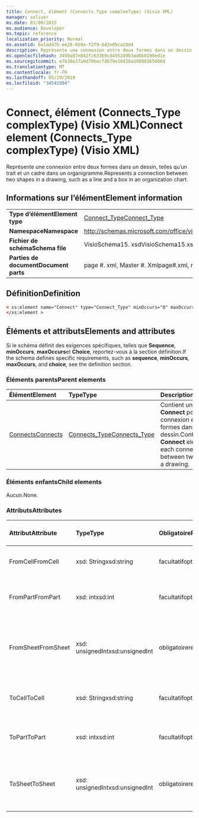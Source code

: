```yaml
---
title: Connect, élément (Connects_Type complexType) (Visio XML)
manager: soliver
ms.date: 03/09/2015
ms.audience: Developer
ms.topic: reference
localization_priority: Normal
ms.assetid: 6e1ad47b-ee28-6b9a-f2f9-642e09ca28d4
description: Représente une connexion entre deux formes dans un dessin, telles qu’un trait et un cadre dans un organigramme.
ms.openlocfilehash: 3450a07e042fc633b9cd4952d9b3ad6b8190ed1e
ms.sourcegitcommit: e7b38e37a9d79becfd679e10420a19890165606d
ms.translationtype: MT
ms.contentlocale: fr-FR
ms.lasthandoff: 05/29/2019
ms.locfileid: "34541994"
---
```

# <a name="connect-element-connectstype-complextype-visio-xml"></a><span data-ttu-id="a7afb-103">Connect, élément (Connects_Type complexType) (Visio XML)</span><span class="sxs-lookup"><span data-stu-id="a7afb-103">Connect element (Connects_Type complexType) (Visio XML)</span></span>

<span data-ttu-id="a7afb-104">Représente une connexion entre deux formes dans un dessin, telles qu’un trait et un cadre dans un organigramme.</span><span class="sxs-lookup"><span data-stu-id="a7afb-104">Represents a connection between two shapes in a drawing, such as a line and a box in an organization chart.</span></span>
  
## <a name="element-information"></a><span data-ttu-id="a7afb-105">Informations sur l’élément</span><span class="sxs-lookup"><span data-stu-id="a7afb-105">Element information</span></span>

|||
|:-----|:-----|
|<span data-ttu-id="a7afb-106">**Type d’élément**</span><span class="sxs-lookup"><span data-stu-id="a7afb-106">**Element type**</span></span> <br/> |[<span data-ttu-id="a7afb-107">Connect_Type</span><span class="sxs-lookup"><span data-stu-id="a7afb-107">Connect_Type</span></span>](connect_type-complextypevisio-xml.md) <br/> |
|<span data-ttu-id="a7afb-108">**Namespace**</span><span class="sxs-lookup"><span data-stu-id="a7afb-108">**Namespace**</span></span> <br/> |http://schemas.microsoft.com/office/visio/2012/main  <br/> |
|<span data-ttu-id="a7afb-109">**Fichier de schéma**</span><span class="sxs-lookup"><span data-stu-id="a7afb-109">**Schema file**</span></span> <br/> |<span data-ttu-id="a7afb-110">VisioSchema15. xsd</span><span class="sxs-lookup"><span data-stu-id="a7afb-110">VisioSchema15.xsd</span></span>  <br/> |
|<span data-ttu-id="a7afb-111">**Parties de document**</span><span class="sxs-lookup"><span data-stu-id="a7afb-111">**Document parts**</span></span> <br/> |<span data-ttu-id="a7afb-112">page #. xml, Master #. Xml</span><span class="sxs-lookup"><span data-stu-id="a7afb-112">page#.xml, master#.xml</span></span>  <br/> |
   
## <a name="definition"></a><span data-ttu-id="a7afb-113">Définition</span><span class="sxs-lookup"><span data-stu-id="a7afb-113">Definition</span></span>

```XML
< xs:element name="Connect" type="Connect_Type" minOccurs="0" maxOccurs="unbounded" >
</xs:element >
```

## <a name="elements-and-attributes"></a><span data-ttu-id="a7afb-114">Éléments et attributs</span><span class="sxs-lookup"><span data-stu-id="a7afb-114">Elements and attributes</span></span>

<span data-ttu-id="a7afb-115">Si le schéma définit des exigences spécifiques, telles que **Sequence**, **minOccurs**, **maxOccurs**et **Choice**, reportez-vous à la section définition.</span><span class="sxs-lookup"><span data-stu-id="a7afb-115">If the schema defines specific requirements, such as **sequence**, **minOccurs**, **maxOccurs**, and **choice**, see the definition section.</span></span> 
  
### <a name="parent-elements"></a><span data-ttu-id="a7afb-116">Éléments parents</span><span class="sxs-lookup"><span data-stu-id="a7afb-116">Parent elements</span></span>

|<span data-ttu-id="a7afb-117">**Élément**</span><span class="sxs-lookup"><span data-stu-id="a7afb-117">**Element**</span></span>|<span data-ttu-id="a7afb-118">**Type**</span><span class="sxs-lookup"><span data-stu-id="a7afb-118">**Type**</span></span>|<span data-ttu-id="a7afb-119">**Description**</span><span class="sxs-lookup"><span data-stu-id="a7afb-119">**Description**</span></span>|
|:-----|:-----|:-----|
|[<span data-ttu-id="a7afb-120">Connects</span><span class="sxs-lookup"><span data-stu-id="a7afb-120">Connects</span></span>](connects-element-pagecontents_type-complextypevisio-xml.md) <br/> |[<span data-ttu-id="a7afb-121">Connects_Type</span><span class="sxs-lookup"><span data-stu-id="a7afb-121">Connects_Type</span></span>](connects_type-complextypevisio-xml.md) <br/> |<span data-ttu-id="a7afb-122">Contient un élément **Connect** pour chaque connexion entre deux formes dans un dessin.</span><span class="sxs-lookup"><span data-stu-id="a7afb-122">Contains a **Connect** element for each connection between two shapes in a drawing.</span></span>  <br/> |
   
### <a name="child-elements"></a><span data-ttu-id="a7afb-123">Éléments enfants</span><span class="sxs-lookup"><span data-stu-id="a7afb-123">Child elements</span></span>

<span data-ttu-id="a7afb-124">Aucun.</span><span class="sxs-lookup"><span data-stu-id="a7afb-124">None.</span></span>
  
### <a name="attributes"></a><span data-ttu-id="a7afb-125">Attributs</span><span class="sxs-lookup"><span data-stu-id="a7afb-125">Attributes</span></span>

|<span data-ttu-id="a7afb-126">**Attribut**</span><span class="sxs-lookup"><span data-stu-id="a7afb-126">**Attribute**</span></span>|<span data-ttu-id="a7afb-127">**Type**</span><span class="sxs-lookup"><span data-stu-id="a7afb-127">**Type**</span></span>|<span data-ttu-id="a7afb-128">**Obligatoire**</span><span class="sxs-lookup"><span data-stu-id="a7afb-128">**Required**</span></span>|<span data-ttu-id="a7afb-129">**Description**</span><span class="sxs-lookup"><span data-stu-id="a7afb-129">**Description**</span></span>|<span data-ttu-id="a7afb-130">**Valeurs possibles**</span><span class="sxs-lookup"><span data-stu-id="a7afb-130">**Possible values**</span></span>|
|:-----|:-----|:-----|:-----|:-----|
|<span data-ttu-id="a7afb-131">FromCell</span><span class="sxs-lookup"><span data-stu-id="a7afb-131">FromCell</span></span>  <br/> |<span data-ttu-id="a7afb-132">xsd: String</span><span class="sxs-lookup"><span data-stu-id="a7afb-132">xsd:string</span></span>  <br/> |<span data-ttu-id="a7afb-133">facultatif</span><span class="sxs-lookup"><span data-stu-id="a7afb-133">optional</span></span>  <br/> |<span data-ttu-id="a7afb-134">Cellule à l’origine de la connexion.</span><span class="sxs-lookup"><span data-stu-id="a7afb-134">The cell from which a connection originates.</span></span>  <br/> |<span data-ttu-id="a7afb-135">Valeurs du type xsd: String.</span><span class="sxs-lookup"><span data-stu-id="a7afb-135">Values of the xsd:string type.</span></span>  <br/> |
|<span data-ttu-id="a7afb-136">FromPart</span><span class="sxs-lookup"><span data-stu-id="a7afb-136">FromPart</span></span>  <br/> |<span data-ttu-id="a7afb-137">xsd: int</span><span class="sxs-lookup"><span data-stu-id="a7afb-137">xsd:int</span></span>  <br/> |<span data-ttu-id="a7afb-138">facultatif</span><span class="sxs-lookup"><span data-stu-id="a7afb-138">optional</span></span>  <br/> |<span data-ttu-id="a7afb-139">Partie d’une forme à l’origine d’une connexion.</span><span class="sxs-lookup"><span data-stu-id="a7afb-139">The part of a shape from which a connection originates.</span></span>  <br/> |<span data-ttu-id="a7afb-140">Valeurs du type xsd: int.</span><span class="sxs-lookup"><span data-stu-id="a7afb-140">Values of the xsd:int type.</span></span>  <br/> |
|<span data-ttu-id="a7afb-141">FromSheet</span><span class="sxs-lookup"><span data-stu-id="a7afb-141">FromSheet</span></span>  <br/> |<span data-ttu-id="a7afb-142">xsd: unsignedInt</span><span class="sxs-lookup"><span data-stu-id="a7afb-142">xsd:unsignedInt</span></span>  <br/> |<span data-ttu-id="a7afb-143">obligatoire</span><span class="sxs-lookup"><span data-stu-id="a7afb-143">required</span></span>  <br/> |<span data-ttu-id="a7afb-144">ID de la forme à partir de laquelle une ou des connexions sont à l’origine de la connexion.</span><span class="sxs-lookup"><span data-stu-id="a7afb-144">The ID of the shape from which a connection or connections originate.</span></span>  <br/> |<span data-ttu-id="a7afb-145">Valeurs du type xsd: unsignedInt.</span><span class="sxs-lookup"><span data-stu-id="a7afb-145">Values of the xsd:unsignedInt type.</span></span>  <br/> |
|<span data-ttu-id="a7afb-146">ToCell</span><span class="sxs-lookup"><span data-stu-id="a7afb-146">ToCell</span></span>  <br/> |<span data-ttu-id="a7afb-147">xsd: String</span><span class="sxs-lookup"><span data-stu-id="a7afb-147">xsd:string</span></span>  <br/> |<span data-ttu-id="a7afb-148">facultatif</span><span class="sxs-lookup"><span data-stu-id="a7afb-148">optional</span></span>  <br/> |<span data-ttu-id="a7afb-149">Cellule vers laquelle une connexion est établie.</span><span class="sxs-lookup"><span data-stu-id="a7afb-149">The cell to which a connection is made.</span></span>  <br/> |<span data-ttu-id="a7afb-150">Valeurs du type xsd: String.</span><span class="sxs-lookup"><span data-stu-id="a7afb-150">Values of the xsd:string type.</span></span>  <br/> |
|<span data-ttu-id="a7afb-151">ToPart</span><span class="sxs-lookup"><span data-stu-id="a7afb-151">ToPart</span></span>  <br/> |<span data-ttu-id="a7afb-152">xsd: int</span><span class="sxs-lookup"><span data-stu-id="a7afb-152">xsd:int</span></span>  <br/> |<span data-ttu-id="a7afb-153">facultatif</span><span class="sxs-lookup"><span data-stu-id="a7afb-153">optional</span></span>  <br/> |<span data-ttu-id="a7afb-154">Partie d’une forme à laquelle une connexion est établie.</span><span class="sxs-lookup"><span data-stu-id="a7afb-154">The part of a shape to which a connection is made.</span></span>  <br/> |<span data-ttu-id="a7afb-155">Valeurs du type xsd: int.</span><span class="sxs-lookup"><span data-stu-id="a7afb-155">Values of the xsd:Int type.</span></span>  <br/> |
|<span data-ttu-id="a7afb-156">ToSheet</span><span class="sxs-lookup"><span data-stu-id="a7afb-156">ToSheet</span></span>  <br/> |<span data-ttu-id="a7afb-157">xsd: unsignedInt</span><span class="sxs-lookup"><span data-stu-id="a7afb-157">xsd:unsignedInt</span></span>  <br/> |<span data-ttu-id="a7afb-158">obligatoire</span><span class="sxs-lookup"><span data-stu-id="a7afb-158">required</span></span>  <br/> |<span data-ttu-id="a7afb-159">ID de la forme à laquelle une ou plusieurs connexions sont établies.</span><span class="sxs-lookup"><span data-stu-id="a7afb-159">The ID of the shape to which one or more connections are made.</span></span>  <br/> |<span data-ttu-id="a7afb-160">Valeurs du type xsd: unsignedInt.</span><span class="sxs-lookup"><span data-stu-id="a7afb-160">Values of the xsd:unsignedInt type.</span></span>  <br/> |
   


